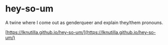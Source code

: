 # hey-so-um
A twine where I come out as genderqueer and explain they/them pronouns. 

[https://lknutilla.github.io/hey-so-um/](https://lknutilla.github.io/hey-so-um/)
